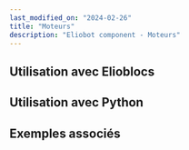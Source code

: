 ```yaml
---
last_modified_on: "2024-02-26"
title: "Moteurs"
description: "Eliobot component - Moteurs"
---
```



## Utilisation avec Elioblocs

## Utilisation avec Python

## Exemples associés
